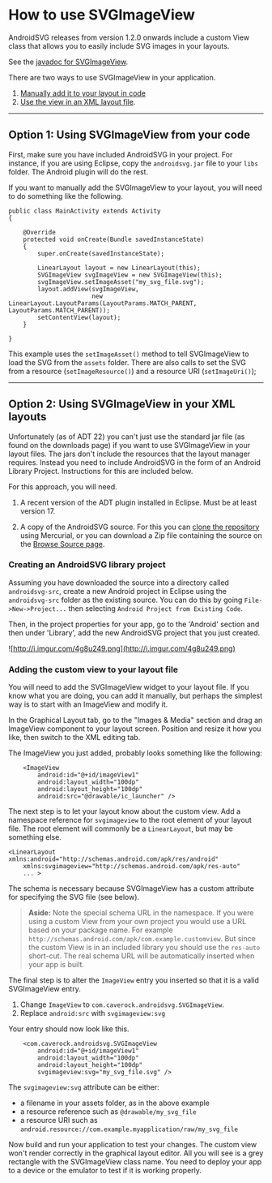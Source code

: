 # How to use SVGImageView #

AndroidSVG releases from version 1.2.0 onwards include a custom View class that allows you to easily include SVG images in your layouts.

See the [javadoc for SVGImageView](https://androidsvg.googlecode.com/hg/doc/reference/com/caverock/androidsvg/SVGImageView.html).

There are two ways to use SVGImageView in your application.

  1. [Manually add it to your layout in code](#Option_1:_Using_SVGImageView_from_your_code.md)
  1. [Use the view in an XML layout file](#Option_2:_Using_SVGImageView_in_your_XML_layouts.md).


---


## Option 1: Using SVGImageView from your code ##

First, make sure you have included AndroidSVG in your project.  For instance, if you are using Eclipse, copy the `androidsvg.jar` file to your `libs` folder.  The Android plugin will do the rest.

If you want to manually add the SVGImageView to your layout, you will need to do something like the following.
```
public class MainActivity extends Activity
{

    @Override
    protected void onCreate(Bundle savedInstanceState)
    {
        super.onCreate(savedInstanceState);
 
        LinearLayout layout = new LinearLayout(this);
        SVGImageView svgImageView = new SVGImageView(this);
        svgImageView.setImageAsset("my_svg_file.svg");
        layout.addView(svgImageView,
                       new LinearLayout.LayoutParams(LayoutParams.MATCH_PARENT, LayoutParams.MATCH_PARENT));
        setContentView(layout);
    }

}
```

This example uses the `setImageAsset()` method to tell SVGImageView to load the SVG from the `assets` folder.  There are also calls to set the SVG from a resource (`setImageResource()`) and a resource URI (`setImageUri()`);


---


## Option 2: Using SVGImageView in your XML layouts ##

Unfortunately (as of ADT 22) you can't just use the standard jar file (as found on the downloads page) if you want to use SVGImageView in your layout files.  The jars don't include the resources that the layout manager requires.  Instead you need to include AndroidSVG in the form of an Android Library Project.  Instructions for this are included below.

For this approach, you will need.

1. A recent version of the ADT plugin installed in Eclipse.  Must be at least version 17.

2. A copy of the AndroidSVG source.  For this you can [clone the repository](http://code.google.com/p/androidsvg/source/checkout) using Mercurial, or you can download a Zip file containing the source on the [Browse Source page](http://code.google.com/p/androidsvg/source/browse/).

### Creating an AndroidSVG library project ###

Assuming you have downloaded the source into a directory called `androidsvg-src`, create a new Android project in Eclipse using the `androidsvg-src` folder as the existing source.  You can do this by going `File->New->Project...` then selecting `Android Project from Existing Code`.

Then, in the project properties for your app, go to the 'Android' section and then under 'Library', add the new AndroidSVG project that you just created.

![http://i.imgur.com/4g8u249.png](http://i.imgur.com/4g8u249.png)

### Adding the custom view to your layout file ###

You will need to add the SVGImageView widget to your layout file.  If you know what you are doing, you can add it manually, but perhaps the simplest way is to start with an ImageView and modify it.

In the Graphical Layout tab, go to the "Images & Media" section and drag an ImageView component to your layout screen.  Position and resize it how you like, then switch to the XML editing tab.

The ImageView you just added, probably looks something like the following:

```
    <ImageView
        android:id="@+id/imageView1"
        android:layout_width="100dp"
        android:layout_height="100dp"
        android:src="@drawable/ic_launcher" />
```

The next step is to let your layout know about the custom view.  Add a namespace reference for `svgimageview` to the root element of your layout file.  The root element will commonly be a `LinearLayout`, but may be something else.

```
<LinearLayout xmlns:android="http://schemas.android.com/apk/res/android"
    xmlns:svgimageview="http://schemas.android.com/apk/res-auto"
    ... >
```

The schema is necessary because SVGImageView has a custom attribute for specifying the SVG file (see below).

<blockquote>
<b>Aside:</b>
Note the special schema URL in the namespace.  If you were using a custom View from your own project you would use a URL based on your package name.  For example <code>http://schemas.android.com/apk/com.example.customview</code>.  But since the custom View is in an included library you should use the <code>res-auto</code> short-cut. The real schema URL will be automatically inserted when your app is built.<br>
</blockquote>

The final step is to alter the `ImageView` entry you inserted so that it is a valid SVGImageView entry.

  1. Change `ImageView` to `com.caverock.androidsvg.SVGImageView`.
  1. Replace `android:src` with `svgimageview:svg`

Your entry should now look like this.

```
    <com.caverock.androidsvg.SVGImageView
        android:id="@+id/imageView1"
        android:layout_width="100dp"
        android:layout_height="100dp"
        svgimageview:svg="my_svg_file.svg" />
```

The `svgimageview:svg` attribute can be either:

  * a filename in your assets folder, as in the above example
  * a resource reference such as `@drawable/my_svg_file`
  * a resource URI such as `android.resource://com.example.myapplication/raw/my_svg_file`

Now build and run your application to test your changes.  The custom view won't render correctly in the graphical layout editor. All you will see is a grey rectangle with the SVGImageView class name. You need to deploy your app to a device or the emulator to test if it is working properly.